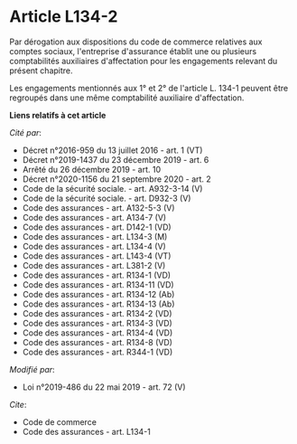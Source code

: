 # Article L134-2

Par dérogation aux dispositions du code de commerce relatives aux comptes sociaux, l'entreprise d'assurance établit une ou
plusieurs comptabilités auxiliaires d'affectation pour les engagements relevant du présent chapitre. 

Les engagements mentionnés aux 1° et 2° de l'article L. 134-1 peuvent être regroupés dans une même comptabilité auxiliaire
d'affectation.

**Liens relatifs à cet article**

_Cité par_:

  - Décret n°2016-959 du 13 juillet 2016 - art. 1 (VT)
  - Décret n°2019-1437 du 23 décembre 2019 - art. 6
  - Arrêté du 26 décembre 2019 - art. 10
  - Décret n°2020-1156 du 21 septembre 2020 - art. 2
  - Code de la sécurité sociale. - art. A932-3-14 (V)
  - Code de la sécurité sociale. - art. D932-3 (V)
  - Code des assurances - art. A132-5-3 (V)
  - Code des assurances - art. A134-7 (V)
  - Code des assurances - art. D142-1 (VD)
  - Code des assurances - art. L134-3 (M)
  - Code des assurances - art. L134-4 (V)
  - Code des assurances - art. L143-4 (VT)
  - Code des assurances - art. L381-2 (V)
  - Code des assurances - art. R134-1 (VD)
  - Code des assurances - art. R134-11 (VD)
  - Code des assurances - art. R134-12 (Ab)
  - Code des assurances - art. R134-13 (Ab)
  - Code des assurances - art. R134-2 (VD)
  - Code des assurances - art. R134-3 (VD)
  - Code des assurances - art. R134-4 (VD)
  - Code des assurances - art. R134-8 (VD)
  - Code des assurances - art. R344-1 (VD)

_Modifié par_:

  - Loi n°2019-486 du 22 mai 2019 - art. 72 (V)

_Cite_:

  - Code de commerce
  - Code des assurances - art. L134-1
